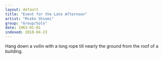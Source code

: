 ```yaml
---
layout: default
title: "Event for the Late Afternoon"
artist: "Mieko Shiomi"
group: "Group/Solo"
date: 1963-01-01
indexed: 2018-04-23
---
```

Hang down a voilin with a long rope till nearly the ground from the roof of a building.
